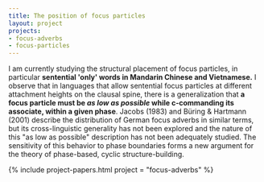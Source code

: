 ```yaml
---
title: The position of focus particles
layout: project
projects:
- focus-adverbs
- focus-particles
---
```


I am currently studying the structural placement of focus particles, in particular **sentential 'only' words in Mandarin Chinese and Vietnamese.** I observe that in languages that allow sentential focus particles at different attachment heights on the clausal spine, there is a generalization that **a focus particle must be *as low as possible* while c-commanding its associate, within a given phase**. Jacobs (1983) and Büring & Hartmann (2001) describe the distribution of German focus adverbs in similar terms, but its cross-linguistic generality has not been explored and the nature of this "as low as possible" description has not been adequately studied. The sensitivity of this behavior to phase boundaries forms a new argument for the theory of phase-based, cyclic structure-building.

{% include project-papers.html project = "focus-adverbs" %}